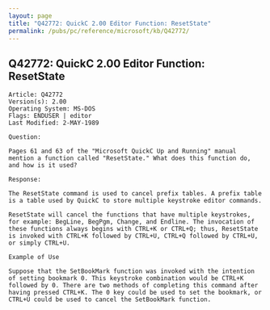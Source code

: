 ```yaml
---
layout: page
title: "Q42772: QuickC 2.00 Editor Function: ResetState"
permalink: /pubs/pc/reference/microsoft/kb/Q42772/
---
```


## Q42772: QuickC 2.00 Editor Function: ResetState

	Article: Q42772
	Version(s): 2.00
	Operating System: MS-DOS
	Flags: ENDUSER | editor
	Last Modified: 2-MAY-1989
	
	Question:
	
	Pages 61 and 63 of the "Microsoft QuickC Up and Running" manual
	mention a function called "ResetState." What does this function do,
	and how is it used?
	
	Response:
	
	The ResetState command is used to cancel prefix tables. A prefix table
	is a table used by QuickC to store multiple keystroke editor commands.
	
	ResetState will cancel the functions that have multiple keystrokes,
	for example: BegLine, BegPgm, Change, and Endline. The invocation of
	these functions always begins with CTRL+K or CTRL+Q; thus, ResetState
	is invoked with CTRL+K followed by CTRL+U, CTRL+Q followed by CTRL+U,
	or simply CTRL+U.
	
	Example of Use
	
	Suppose that the SetBookMark function was invoked with the intention
	of setting bookmark 0. This keystroke combination would be CTRL+K
	followed by 0. There are two methods of completing this command after
	having pressed CTRL+K. The 0 key could be used to set the bookmark, or
	CTRL+U could be used to cancel the SetBookMark function.
